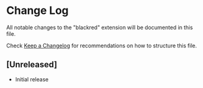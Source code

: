 # Change Log

All notable changes to the "blackred" extension will be documented in this file.

Check [Keep a Changelog](http://keepachangelog.com/) for recommendations on how to structure this file.

## [Unreleased]

- Initial release
